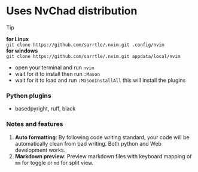 # Uses NvChad distribution

> [!TIP]
> **for Linux** <br/>
> `git clone https://github.com/sarrtle/.nvim.git .config/nvim`<br/>
> **for windows** <br/>
> `git clone https://github.com/sarrtle/.nvim.git appdata/local/nvim`
> - open your terminal and run `nvim`
> - wait for it to install then run `:Mason`
> - wait for it to load and run `:MasonInstallAll` this will install the plugins

### Python plugins
- basedpyright, ruff, black

### Notes and features
1. **Auto formatting**: By following code writing standard, your code will be automatically clean from bad writing. Both python and Web development works.
2. **Markdown preview**: Preview markdown files with keyboard mapping of `mm` for toggle or `md` for split view.
